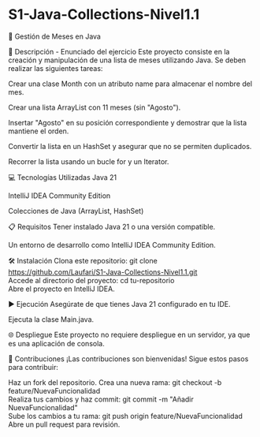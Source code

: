 ﻿# S1-Java-Collections-Nivel1.1
 
 📅 Gestión de Meses en Java

📄 Descripción - Enunciado del ejercicio
Este proyecto consiste en la creación y manipulación de una lista de meses utilizando Java.
Se deben realizar las siguientes tareas:

Crear una clase Month con un atributo name para almacenar el nombre del mes.

Crear una lista ArrayList<Month> con 11 meses (sin "Agosto").

Insertar "Agosto" en su posición correspondiente y demostrar que la lista mantiene el orden.

Convertir la lista en un HashSet<Month> y asegurar que no se permiten duplicados.

Recorrer la lista usando un bucle for y un Iterator.

💻 Tecnologías Utilizadas
Java 21

IntelliJ IDEA Community Edition

Colecciones de Java (ArrayList, HashSet)

📋 Requisitos
Tener instalado Java 21 o una versión compatible.

Un entorno de desarrollo como IntelliJ IDEA Community Edition.

🛠️ Instalación
Clona este repositorio:
git clone https://github.com/Laufari/S1-Java-Collections-Nivel1.1.git  
Accede al directorio del proyecto:
cd tu-repositorio  
Abre el proyecto en IntelliJ IDEA.

▶️ Ejecución
Asegúrate de que tienes Java 21 configurado en tu IDE.

Ejecuta la clase Main.java.

🌐 Despliegue
Este proyecto no requiere despliegue en un servidor, ya que es una aplicación de consola.

🤝 Contribuciones
¡Las contribuciones son bienvenidas! Sigue estos pasos para contribuir:

Haz un fork del repositorio.
Crea una nueva rama:
git checkout -b feature/NuevaFuncionalidad  
Realiza tus cambios y haz commit:
git commit -m "Añadir NuevaFuncionalidad"  
Sube los cambios a tu rama:
git push origin feature/NuevaFuncionalidad  
Abre un pull request para revisión.
